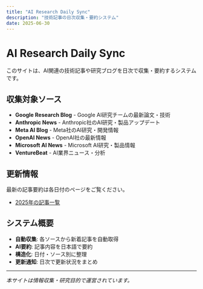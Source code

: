 ```yaml
---
title: "AI Research Daily Sync"
description: "技術記事の日次収集・要約システム"
date: 2025-06-30
---
```


# AI Research Daily Sync

このサイトは、AI関連の技術記事や研究ブログを日次で収集・要約するシステムです。

## 収集対象ソース

- **Google Research Blog** - Google AI研究チームの最新論文・技術
- **Anthropic News** - Anthropic社のAI研究・製品アップデート  
- **Meta AI Blog** - Meta社のAI研究・開発情報
- **OpenAI News** - OpenAI社の最新情報
- **Microsoft AI News** - Microsoft AI研究・製品情報
- **VentureBeat** - AI業界ニュース・分析

## 更新情報

最新の記事要約は各日付のページをご覧ください。

- [2025年の記事一覧](./2025/)

## システム概要

- **自動収集**: 各ソースから新着記事を自動取得
- **AI要約**: 記事内容を日本語で要約
- **構造化**: 日付・ソース別に整理
- **更新通知**: 日次で更新状況をまとめ

---

*本サイトは情報収集・研究目的で運営されています。*